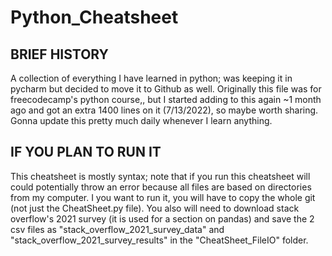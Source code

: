 # Python_Cheatsheet
## BRIEF HISTORY
A collection of everything I have learned in python; was keeping it in pycharm but decided to move it to Github as well. 
Originally this file was for freecodecamp's python course,, but I started adding to this again ~1 month ago and got
an extra 1400 lines on it (7/13/2022), so maybe worth sharing. Gonna update this pretty much daily whenever I learn anything.

## IF YOU PLAN TO RUN IT
This cheatsheet is mostly syntax; note that if you run this cheatsheet will could potentially throw an error because all files are based on directories from my computer. I you want to run it, you will have to copy the whole git (not just the CheatSheet.py file). You also will need to download stack overflow's 2021 survey (it is used for a section on pandas) and save the 2 csv files as "stack_overflow_2021_survey_data" and "stack_overflow_2021_survey_results" in the "CheatSheet_FileIO" folder. 
